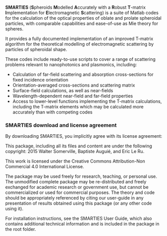 **SMARTIES** (**S**pheroids **M**odelled **A**ccurately with a **R**obust **T**-matrix **I**mplementation for **E**lectromagnetic **S**cattering) is a suite of Matlab codes for the calculation of the optical properties of oblate and prolate spheroidal particles, with comparable capabilities and ease-of-use as Mie theory for spheres.

It provides a fully documented implementation of an improved T-matrix algorithm for the theoretical modelling of electromagnetic scattering by particles of spheroidal shape.

These codes include ready-to-use scripts to cover a range of scattering problems relevant to nanophotonics and plasmonics, including:

- Calculation of far-field scattering and absorption cross-sections for fixed incidence orientation
- Orientation-averaged cross-sections and scattering matrix
- Surface-field calculations, as well as near-fields
- Wavelength-dependent near-field and far-field properties
- Access to lower-level functions implementing the T-matrix calculations, including the T-matrix elements which may be calculated more accurately than with competing codes

### SMARTIES download and license agreement

By downloading SMARTIES, you implicitly agree with its license agreement:

This package, including all its files and content are under the following copyright: 2015 Walter Somerville, Baptiste Auguié, and Eric Le Ru.

This work is licensed under the Creative Commons Attribution-Non Commercial 4.0 International License.

The package may be used freely for research, teaching, or personal use. The unmodified complete package may be re-distributed and freely exchanged for academic research or government use, but cannot be commercialized or used for commercial purposes. The theory and code should be appropriately referenced by citing our user-guide in any presentation of results obtained using this package (or any other code using it).

For installation instructions, see the SMARTIES User Guide, which also contains additional technical information and is included in the package in the root folder.
